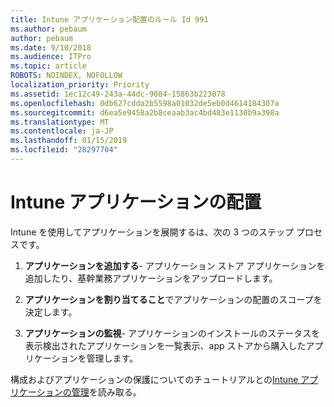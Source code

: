 ```yaml
---
title: Intune アプリケーション配置のルール Id 991
ms.author: pebaum
author: pebaum
ms.date: 9/10/2018
ms.audience: ITPro
ms.topic: article
ROBOTS: NOINDEX, NOFOLLOW
localization_priority: Priority
ms.assetid: 1ec12c49-243a-44dc-9084-15863b223078
ms.openlocfilehash: 0db627cdda2b5598a01032de5eb0d4614184307a
ms.sourcegitcommit: d6ea5e9458a2b8ceaab3ac4bd483e1130b9a398a
ms.translationtype: MT
ms.contentlocale: ja-JP
ms.lasthandoff: 01/15/2019
ms.locfileid: "28297704"
---
```

# <a name="intune-app-deployment"></a>Intune アプリケーションの配置

Intune を使用してアプリケーションを展開するは、次の 3 つのステップ プロセスです。
  
1. **アプリケーションを追加する**- アプリケーション ストア アプリケーションを追加したり、基幹業務アプリケーションをアップロードします。 
    
2. **アプリケーションを割り当てること**でアプリケーションの配置のスコープを決定します。 
    
3. **アプリケーションの監視**- アプリケーションのインストールのステータスを表示検出されたアプリケーションを一覧表示、app ストアから購入したアプリケーションを管理します。 
    
構成およびアプリケーションの保護についてのチュートリアルとの[Intune アプリケーションの管理](https://docs.microsoft.com/intune/app-management)を読み取る。 
  

